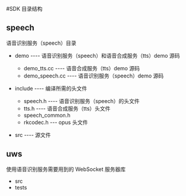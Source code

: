 #SDK 目录结构

## speech

语音识别服务（speech）目录

- demo  ---- 语音识别服务（speech）和语音合成服务（tts）demo 源码

  - demo_tts.cc    ----  语音合成服务（tts）demo 源码
  - demo_speech.cc    ---- 语音识别服务（speech）demo 源码


- include  ---- 编译所需的头文件
  
  - speech.h  ----  语音识别服务（speech）的头文件
  - tts.h  ----  语音合成服务（tts）头文件 
  - speech_common.h   
  - rkcodec.h    --- opus 头文件


- src  ---- 源文件

## uws 

使用语音识别服务需要用到的 WebSocket 服务器库 

- src
- tests



